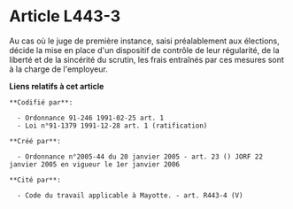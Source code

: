# Article L443-3

Au cas où le juge de première instance, saisi préalablement aux élections, décide la mise en place d'un dispositif de
contrôle de leur régularité, de la liberté et de la sincérité du scrutin, les frais entraînés par ces mesures sont à la
charge de l'employeur.

**Liens relatifs à cet article**

	**Codifié par**:

	  - Ordonnance 91-246 1991-02-25 art. 1
	  - Loi n°91-1379 1991-12-28 art. 1 (ratification)

	**Créé par**:

	  - Ordonnance n°2005-44 du 20 janvier 2005 - art. 23 () JORF 22 janvier 2005 en vigueur le 1er janvier 2006

	**Cité par**:

	  - Code du travail applicable à Mayotte. - art. R443-4 (V)
